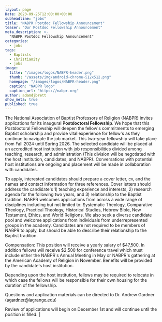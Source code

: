 ```yaml
---
layout: page
Date: 2023-09-25T12:00:00+00:00
subheadline: "jobs"
title: "NABPR Postdoc Fellowship Announcement"
teaser: "Our Postdoc Fellowship Announcement"
meta_description: >-
  "NABPR Postdoc Fellowship Announcement"
categories:
  - jobs
tags:
  - Baptists
  - Christianity
  - jobs
image:
  title: "/images/logos/NABPR-header.png"
  thumb: "/assets/img/android-chrome-512x512.png"
  homepage: "/images/logos/NABPR-header.png"
  caption: "NABPR logo"
  caption_url: "https://nabpr.org"
author: adamdjbrett
show_meta: true
published: true
---
```

The National Association of Baptist Professors of Religion (NABPR) invites applications for its inaugural **Postdoctoral Fellowship**. We hope that this Postdoctoral Fellowship will deepen the fellow's commitments to emerging Baptist scholarship and provide vital experience for fellow's as they continue to navigate the job market. This two-year fellowship will take place from Fall 2024 until Spring 2026. The selected candidate will be placed at an accredited host institution with job responsibilities divided among teaching, research, and administration (This division will be negotiated with the host institution, candidates, and NABPR). Conversations with potential host institutions are ongoing and placement will be made in collaboration with candidates.

To apply, interested candidates should prepare a cover letter, cv, and the names and contact information for three references. Cover letters should address the candidate's 1) teaching experience and interests, 2) research agenda for the following two years, and 3) relationship to the Baptist tradition. NABPR welcomes applications from across a wide range of disciplines including but not limited to: Systematic Theology, Comparative Theology, Practical Theology, Historical Studies, Hebrew Bible, New Testament, Ethics, and World Religions. We also seek a diverse candidate pool and welcome applications from individuals from underrepresented groups in the academy. Candidates are not required to be members of NABPR to apply, but should be able to describe their relationship to the Baptist tradition.

Compensation: This position will receive a yearly salary of $47,500. In addition fellows will receive $2,500 for conference travel which must include either the NABPR's Annual Meeting in May or NABPR's gathering at the American Academy of Religion in November. Benefits will be provided by the candidate's host institution.

Depending upon the host institution, fellows may be required to relocate in which case the fellows will be responsible for their own housing for the duration of the fellowship.

Questions and application materials can be directed to Dr. Andrew Gardner (<agardner@lagrange.edu>)

Review of applications will begin on December 1st and will continue until the position is filled. |